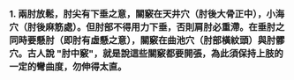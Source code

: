 ### 1. 兩肘放鬆，肘尖有下垂之意，關竅在天井穴（肘後大骨正中），小海穴（肘後麻筋處）。但肘部不得用力下垂，否則肩肘必重滯。在垂肘之同時要懸肘（即肘有虛懸之意），關竅在曲池穴（肘部橫紋頭）與肘髎穴。古人說 "肘中竅"，就是說這些關竅都要開張，為此須保持上肢的一定的彎曲度，勿伸得太直。

